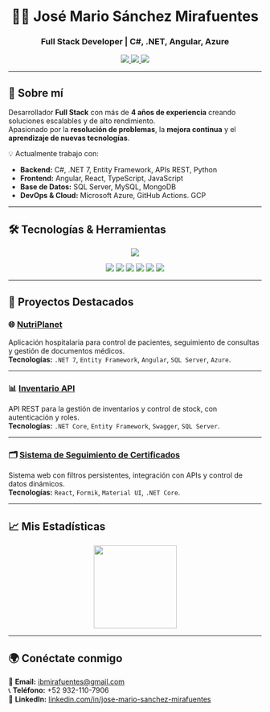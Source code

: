 <h1 align="center">👨‍💻 José Mario Sánchez Mirafuentes</h1>
<h3 align="center">Full Stack Developer | C#, .NET, Angular, Azure</h3>

<p align="center">
  <a href="mailto:ibmirafuentes@gmail.com">
    <img src="https://img.shields.io/badge/Email-Contact%20Me-red?style=for-the-badge&logo=gmail&logoColor=white"/>
  </a>
  <a href="https://github.com/JMarioMirafuentes">
    <img src="https://img.shields.io/badge/GitHub-JMarioMirafuentes-181717?style=for-the-badge&logo=github"/>
  </a>
  <img src="https://img.shields.io/badge/Phone-%2B52%20932--110--7906-blue?style=for-the-badge&logo=phone&logoColor=white"/>
</p>

---

## 🚀 Sobre mí
Desarrollador **Full Stack** con más de **4 años de experiencia** creando soluciones escalables y de alto rendimiento.  
Apasionado por la **resolución de problemas**, la **mejora continua** y el **aprendizaje de nuevas tecnologías**.  

💡 Actualmente trabajo con:
- **Backend:** C#, .NET 7, Entity Framework, APIs REST, Python
- **Frontend:** Angular, React, TypeScript, JavaScript
- **Base de Datos:** SQL Server, MySQL, MongoDB
- **DevOps & Cloud:** Microsoft Azure, GitHub Actions. GCP

---

## 🛠 Tecnologías & Herramientas
<p align="center">
  <!-- Skillicons soportados -->
  <img src="https://skillicons.dev/icons?i=cs,dotnet,angular,react,ts,js,html,css,bootstrap,py,java,nodejs,azure,mysql,postgres,git,github,linux,windows,docker,tailwind,gcp,nginx,selenium" />
</p>

<p align="center">
  <!-- Shields.io para los que no están en skillicons -->
  <img src="https://img.shields.io/badge/SQL%20Server-CC2927?style=for-the-badge&logo=microsoftsqlserver&logoColor=white"/>
  <img src="https://img.shields.io/badge/Ionos-003366?style=for-the-badge&logo=ionos&logoColor=white"/>
  <img src="https://img.shields.io/badge/Windows%20Server-0078D6?style=for-the-badge&logo=windows&logoColor=white"/>
  <img src="https://img.shields.io/badge/IIS-0078D6?style=for-the-badge&logo=microsoft&logoColor=white"/>
  <img src="https://img.shields.io/badge/Apache-D22128?style=for-the-badge&logo=apache&logoColor=white"/>
  <img src="https://img.shields.io/badge/Power%20BI-F2C811?style=for-the-badge&logo=powerbi&logoColor=black"/>
</p>

---

## 📌 Proyectos Destacados

### 🌐 [NutriPlanet](https://github.com/JMarioMirafuentes/NutriPlanet)
Aplicación hospitalaria para control de pacientes, seguimiento de consultas y gestión de documentos médicos.  
**Tecnologías:** `.NET 7`, `Entity Framework`, `Angular`, `SQL Server`, `Azure`.

---

### 📊 [Inventario API](https://github.com/JMarioMirafuentes/InventarioAPI)
API REST para la gestión de inventarios y control de stock, con autenticación y roles.  
**Tecnologías:** `.NET Core`, `Entity Framework`, `Swagger`, `SQL Server`.

---

### 🗂 [Sistema de Seguimiento de Certificados](#)
Sistema web con filtros persistentes, integración con APIs y control de datos dinámicos.  
**Tecnologías:** `React`, `Formik`, `Material UI`, `.NET Core`.

---

## 📈 Mis Estadísticas
<p align="center">

  <img src="https://github-readme-stats.vercel.app/api/top-langs/?username=JMarioMirafuentes&layout=compact&theme=tokyonight" height="165" />
</p>

---

## 🌍 Conéctate conmigo
📧 **Email:** ibmirafuentes@gmail.com  
📞 **Teléfono:** +52 932-110-7906  
🔗 **LinkedIn:** [linkedin.com/in/jose-mario-sanchez-mirafuentes](https://linkedin.com/in/jose-mario-sanchez-mirafuentes)  
